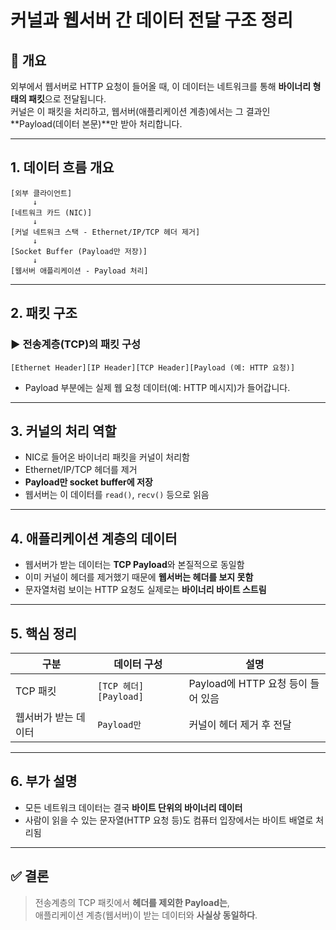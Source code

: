 # 커널과 웹서버 간 데이터 전달 구조 정리

## 📌 개요

외부에서 웹서버로 HTTP 요청이 들어올 때, 이 데이터는 네트워크를 통해 **바이너리 형태의 패킷**으로 전달됩니다.  
커널은 이 패킷을 처리하고, 웹서버(애플리케이션 계층)에서는 그 결과인 **Payload(데이터 본문)**만 받아 처리합니다.

---

## 1. 데이터 흐름 개요

```
[외부 클라이언트]
     ↓
[네트워크 카드 (NIC)]
     ↓
[커널 네트워크 스택 - Ethernet/IP/TCP 헤더 제거]
     ↓
[Socket Buffer (Payload만 저장)]
     ↓
[웹서버 애플리케이션 - Payload 처리]
```

---

## 2. 패킷 구조

### ▶ 전송계층(TCP)의 패킷 구성

```
[Ethernet Header][IP Header][TCP Header][Payload (예: HTTP 요청)]
```

- Payload 부분에는 실제 웹 요청 데이터(예: HTTP 메시지)가 들어갑니다.

---

## 3. 커널의 처리 역할

- NIC로 들어온 바이너리 패킷을 커널이 처리함
- Ethernet/IP/TCP 헤더를 제거
- **Payload만 socket buffer에 저장**
- 웹서버는 이 데이터를 `read()`, `recv()` 등으로 읽음

---

## 4. 애플리케이션 계층의 데이터

- 웹서버가 받는 데이터는 **TCP Payload**와 본질적으로 동일함
- 이미 커널이 헤더를 제거했기 때문에 **웹서버는 헤더를 보지 못함**
- 문자열처럼 보이는 HTTP 요청도 실제로는 **바이너리 바이트 스트림**

---

## 5. 핵심 정리

| 구분 | 데이터 구성 | 설명 |
|------|--------------|------|
| TCP 패킷 | `[TCP 헤더][Payload]` | Payload에 HTTP 요청 등이 들어 있음 |
| 웹서버가 받는 데이터 | `Payload만` | 커널이 헤더 제거 후 전달 |

---

## 6. 부가 설명

- 모든 네트워크 데이터는 결국 **바이트 단위의 바이너리 데이터**
- 사람이 읽을 수 있는 문자열(HTTP 요청 등)도 컴퓨터 입장에서는 바이트 배열로 처리됨

---

## ✅ 결론

> 전송계층의 TCP 패킷에서 **헤더를 제외한 Payload는**,  
> 애플리케이션 계층(웹서버)이 받는 데이터와 **사실상 동일하다**.